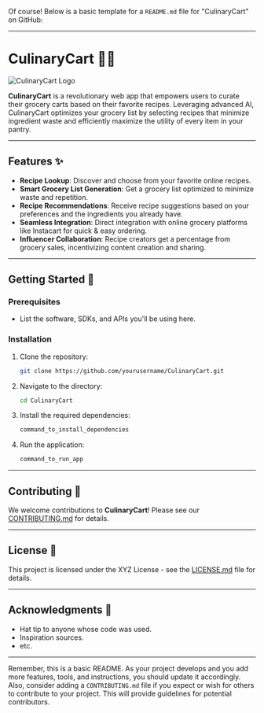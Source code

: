 Of course! Below is a basic template for a `README.md` file for "CulinaryCart" on GitHub:

---

# CulinaryCart 🥘🛒

![CulinaryCart Logo](path_to_logo_image)

**CulinaryCart** is a revolutionary web app that empowers users to curate their grocery carts based on their favorite recipes. Leveraging advanced AI, CulinaryCart optimizes your grocery list by selecting recipes that minimize ingredient waste and efficiently maximize the utility of every item in your pantry.

---

## Features ✨

- **Recipe Lookup**: Discover and choose from your favorite online recipes.
- **Smart Grocery List Generation**: Get a grocery list optimized to minimize waste and repetition.
- **Recipe Recommendations**: Receive recipe suggestions based on your preferences and the ingredients you already have.
- **Seamless Integration**: Direct integration with online grocery platforms like Instacart for quick & easy ordering.
- **Influencer Collaboration**: Recipe creators get a percentage from grocery sales, incentivizing content creation and sharing.

---

## Getting Started 🚀

### Prerequisites

- List the software, SDKs, and APIs you'll be using here.

### Installation

1. Clone the repository:
   ```bash
   git clone https://github.com/yourusername/CulinaryCart.git
   ```

2. Navigate to the directory:
   ```bash
   cd CulinaryCart
   ```

3. Install the required dependencies:
   ```bash
   command_to_install_dependencies
   ```

4. Run the application:
   ```bash
   command_to_run_app
   ```

---

## Contributing 🤝

We welcome contributions to **CulinaryCart**! Please see our [CONTRIBUTING.md](path_to_contributing.md) for details.

---

## License 📄

This project is licensed under the XYZ License - see the [LICENSE.md](path_to_license.md) file for details.

---

## Acknowledgments 🙏

- Hat tip to anyone whose code was used.
- Inspiration sources.
- etc.

---

Remember, this is a basic README. As your project develops and you add more features, tools, and instructions, you should update it accordingly. Also, consider adding a `CONTRIBUTING.md` file if you expect or wish for others to contribute to your project. This will provide guidelines for potential contributors.
